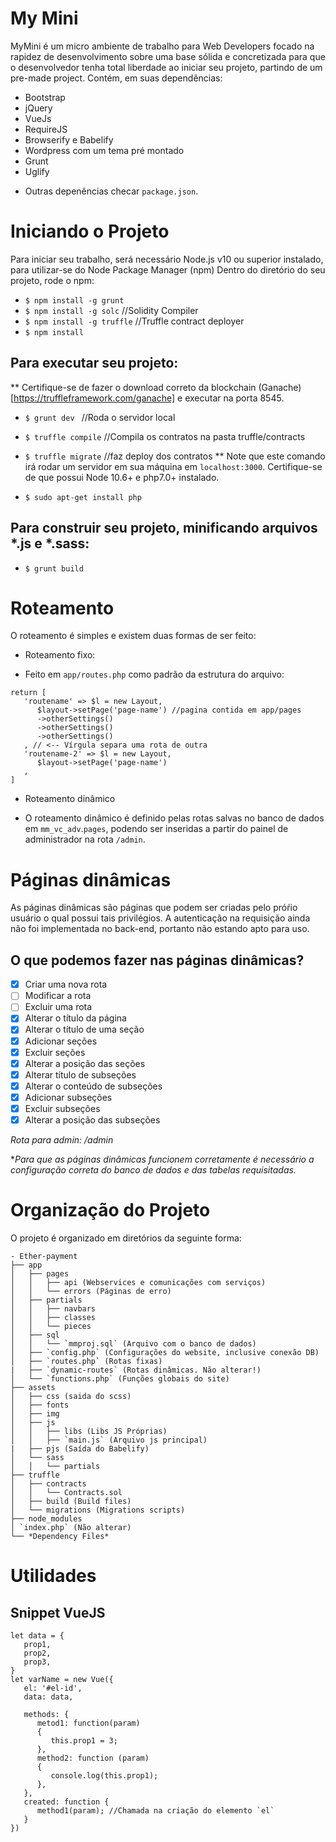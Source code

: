 # My Mini

MyMini é um micro ambiente de trabalho para Web Developers focado na rapidez de desenvolvimento
sobre uma base sólida e concretizada para que o desenvolvedor tenha total liberdade ao iniciar seu projeto,
partindo de um pre-made project. Contém, em suas dependências:
 - Bootstrap
 - jQuery
 - VueJs
 - RequireJS
 - Browserify e Babelify
 - Wordpress com um tema pré montado
 - Grunt
 - Uglify
 * Outras depenências checar `package.json`.

# Iniciando o Projeto

Para iniciar seu trabalho, será necessário Node.js v10 ou superior instalado, para utilizar-se do Node Package Manager (npm)
Dentro do diretório do seu projeto, rode o npm:

* `$ npm install -g grunt ` 
* `$ npm install -g solc`    //Solidity Compiler
* `$ npm install -g truffle` //Truffle contract deployer
* `$ npm install `

## Para executar seu projeto:
** Certifique-se de fazer o download correto da blockchain (Ganache)[https://truffleframework.com/ganache] e executar na porta 8545.

* `$ grunt dev ` //Roda o servidor local
* `$ truffle compile` //Compila os contratos na pasta truffle/contracts
* `$ truffle migrate` //faz deploy dos contratos
** Note que este comando irá rodar um servidor em sua máquina em `localhost:3000`. Certifique-se de que possui Node 10.6+ e php7.0+ instalado.

* `$ sudo apt-get install php`

## Para construir seu projeto, minificando arquivos *.js e *.sass:

* `$ grunt build `

# Roteamento

O roteamento é simples e existem duas formas de ser feito:

* Roteamento fixo:
- Feito em `app/routes.php` como padrão da estrutura do arquivo:

```
return [
   'routename' => $l = new Layout,
      $layout->setPage('page-name') //pagina contida em app/pages
      ->otherSettings()
      ->otherSettings()
      ->otherSettings()
   , // <-- Vírgula separa uma rota de outra
   'routename-2' => $l = new Layout,
      $layout->setPage('page-name')
   ,   
]
```

* Roteamento dinâmico
- O roteamento dinâmico é definido pelas rotas salvas no banco de dados em `mm_vc_adv`.`pages`, podendo ser inseridas
a partir do painel de administrador na rota `/admin`.

# Páginas dinâmicas

As páginas dinâmicas são páginas que podem ser criadas pelo próŕio usuário o qual possui tais privilégios. A autenticação na requisição ainda não foi implementada no back-end, portanto não estando apto para uso.

## O que podemos fazer nas páginas dinâmicas?

 * [X] Criar uma nova rota
 * [ ] Modificar a rota
 * [ ] Excluir uma rota
 * [X] Alterar o título da página
 * [X] Alterar o título de uma seção
 * [X] Adicionar seções
 * [X] Excluir seções
 * [X] Alterar a posição das seções
 * [X] Alterar título de subseções
 * [X] Alterar o conteúdo de subseções 
 * [X] Adicionar subseções
 * [X] Excluir subseções
 * [X] Alterar a posição das subseções

 *Rota para admin: /admin*

 **Para que as páginas dinâmicas funcionem corretamente é necessário a configuração correta do banco de dados e das tabelas requisitadas.*


 # Organização do Projeto

 O projeto é organizado em diretórios da seguinte forma:

    - Ether-payment
    ├── app
    │   ├── pages
    │   │   ├── api (Webservices e comunicações com serviços)
    │   │   └── errors (Páginas de erro)
    │   ├── partials
    │   │   ├── navbars
    │   │   ├── classes
    │   │   └── pieces
    │   ├── sql
    │   │   └── `mmproj.sql` (Arquivo com o banco de dados)
    │   ├── `config.php` (Configurações do website, inclusive conexão DB)
    │   ├── `routes.php` (Rotas fixas)
    |   ├── `dynamic-routes` (Rotas dinâmicas. Não alterar!)
    │   └── `functions.php` (Funções globais do site)
    ├── assets
    │   ├── css (saida do scss)
    │   ├── fonts
    │   ├── img
    │   ├── js
    │   │   ├── libs (Libs JS Próprias)
    │   │   ├── `main.js` (Arquivo js principal)
    |   ├── pjs (Saída do Babelify)
    │   └── sass
    │   │   └── partials
    ├── truffle
    │   ├── contracts
    │   │   └── Contracts.sol
    │   ├── build (Build files)
    │   └── migrations (Migrations scripts)
    ├── node_modules
    │ `index.php` (Não alterar)
    └── *Dependency Files*
    

# Utilidades

## Snippet VueJS

```
let data = {
   prop1,
   prop2,
   prop3,
}
let varName = new Vue({
   el: '#el-id',
   data: data,
   
   methods: {
      metod1: function(param)
      {
         this.prop1 = 3;
      },
      method2: function (param)
      {
         console.log(this.prop1);
      },
   },
   created: function {
      method1(param); //Chamada na criação do elemento `el`
   }
})
```

